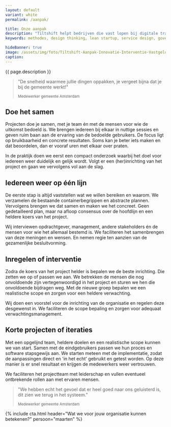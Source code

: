```yaml
---
layout: default
variant: white
permalink: /aanpak/

title: Onze aanpak
description: "Tiltshift helpt bedrijven die vast lopen bij digitale transformatie. Vanuit het perspectief van de business zorgen we voor daadkracht en doelgerichtheid. Dat doen we niet zomaar, daar zit ervaring en een mening achter."
keywords: methodes, design thinking, lean startup, service design, government digital services, agile, xp, creative commons

hideBanner: true
image: /assets/img/foto/Tiltshift-Aanpak-Innovatie-Interventie-Vastgelopen-digitaliserings-project.jpg
caption: 
---
```

{{ page.description }}

> "De snelheid waarmee jullie dingen oppakken, je vergeet bijna dat je bij de gemeente werkt!"
>
> <small class="author">Medewerker gemeente Amsterdam</small>

## Doe het samen

Projecten doe je samen, met je team én met de mensen voor wie de uitkomst bedoeld is. We brengen iedereen bij elkaar in nuttige sessies en geven ruim baan aan de ervaring van de bedoelde gebruikers. De focus ligt op bruikbaarheid en concrete resultaten. Soms kan je beter iets maken en dat beoordelen, dan er vooraf uren met elkaar over praten. 

In de praktijk doen we eerst een compact onderzoek waarbij het doel voor iedereen weer duidelijk en gelijk wordt. Volgt er een (her)inrichting van het project en gaan we vervolgens vol aan de slag.

## Iedereen weer op één lijn

De eerste stap is altijd vaststellen wat we willen bereiken en waarom. We verzamelen de bestaande containerbegrippen en abstracte plannen. Vervolgens brengen we dat samen en maken we het concreet. Geen gedetailleerd plan, maar na afloop consensus over de hoofdlijn en een heldere koers van het project.

Wij interviewen opdrachtgever, management, andere stakeholders én de mensen voor wie het allemaal bestemd is. We faciliteren het samenbrengen van deze meningen en wensen. En nemen regie ten aanzien van de gezamenlijke besluitvorming.

## Inregelen of interventie

Zodra de koers van het project helder is bepalen we de beste inrichting. Die zetten we op of passen we aan. We betrekken de mensen die nog onvoldoende zijn vertegenwoordigd in het project en sturen we hen die onvoldoende bijdragen weg. Met de nieuwe groep bepalen we een realistische scope en zorgen voor een heldere verwachting. 

Wij doen een voorstel voor de inrichting van de organisatie en regelen deze desgewenst in. We faciliteren de scope bepaling en zorgen voor adequaat verwachtingsmanagement.

## Korte projecten of iteraties

Met een opgelijnd team, heldere doelen en een realistische scope kunnen we van start. Samen met de eindgebruikers passen we hun proces en software stapsgewijs aan. We starten meteen met de implementatie, zodat de aanpassingen direct en 'in het echt' gebruikt en getest worden. Op deze manier is er snel resultaat en krijgen de medewerkers weer vertrouwen.

We faciliteren het projectteam met leiderschap en vullen eventueel ontbrekende rollen aan met ervaren mensen.

> "We hebben echt het gevoel dat er heel goed naar ons geluisterd is, dit zien we terug in het systeem."
>
> <small>Medewerker gemeente Amsterdam</small>

{% include cta.html header="Wat we voor jouw organisatie kunnen betekenen?" persoon="maarten" %}

